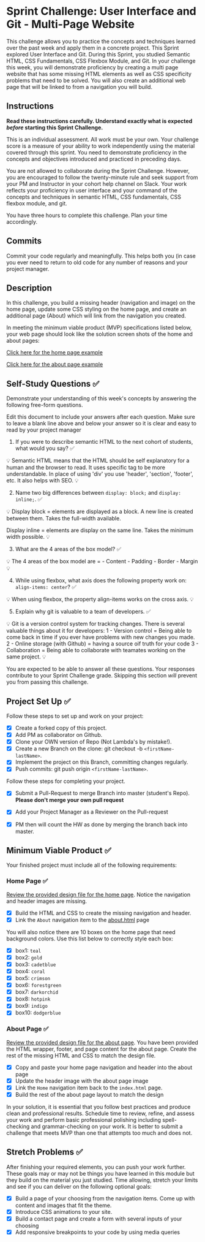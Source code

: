 # Sprint Challenge: User Interface and Git - Multi-Page Website

This challenge allows you to practice the concepts and techniques learned over the past week and apply them in a concrete project. This Sprint explored User Interface and Git. During this Sprint, you studied Semantic HTML, CSS Fundamentals, CSS Flexbox Module, and Git. In your challenge this week, you will demonstrate proficiency by creating a multi page website that has some missing HTML elements as well as CSS specificity problems that need to be solved.  You will also create an additional web page that will be linked to from a navigation you will build.

## Instructions

**Read these instructions carefully. Understand exactly what is expected _before_ starting this Sprint Challenge.**

This is an individual assessment. All work must be your own. Your challenge score is a measure of your ability to work independently using the material covered through this sprint. You need to demonstrate proficiency in the concepts and objectives introduced and practiced in preceding days.

You are not allowed to collaborate during the Sprint Challenge. However, you are encouraged to follow the twenty-minute rule and seek support from your PM and Instructor in your cohort help channel on Slack. Your work reflects your proficiency in user interface and your command of the concepts and techniques in semantic HTML, CSS fundamentals, CSS flexbox module, and git.

You have three hours to complete this challenge. Plan your time accordingly.

## Commits

Commit your code regularly and meaningfully. This helps both you (in case you ever need to return to old code for any number of reasons and your project manager.

## Description

In this challenge, you build a missing header (navigation and image) on the home page, update some CSS styling on the home page, and create an additional page (About) which will link from the navigation you created.

In meeting the minimum viable product (MVP) specifications listed below, your web page should look like the solution screen shots of the home and about pages:

[Click here for the home page example](https://tk-assets.lambdaschool.com/39a49225-8ac9-43da-aa90-514fd60ae99a_sprint-challenge-ui-home-example.png)

[Click here for the about page example](https://tk-assets.lambdaschool.com/ede1bb1a-63ff-4801-8c02-3efa2f603190_sprint-challenge-ui-about-example.png)

## Self-Study Questions ✅

Demonstrate your understanding of this week's concepts by answering the following free-form questions.

Edit this document to include your answers after each question. Make sure to leave a blank line above and below your answer so it is clear and easy to read by your project manager

1. If you were to describe semantic HTML to the next cohort of students, what would you say? ✅

💡 Semantic HTML means that the HTML should be self explanatory for a human and the browser to read. It uses specific tag to be more understandable. In place of using 'div' you use 'header', 'section', 'footer', etc. It also helps with SEO. 💡 

2. Name two big differences between ```display: block;``` and ```display: inline;```. ✅

💡 Display block = elements are displayed as a block. A new line is created between them. Takes the full-width available.

Display inline = elements are display on the same line. Takes the minimum width possible. 💡 

3. What are the 4 areas of the box model? ✅

💡 The 4 areas of the box model are =
    - Content
    - Padding
    - Border
    - Margin 💡 

4. While using flexbox, what axis does the following property work on: ```align-items: center```? ✅

 💡 When using flexbox, the property align-items works on the cross axis. 💡 

5. Explain why git is valuable to a team of developers. ✅

💡 Git is a version control system for tracking changes. There is several valuable things about it for developers:
    1 - Version control = Being able to come back in time if you ever have problems with new changes you made.
    2 - Online storage (with Github) = having a source oif truth for your code
    3 - Collaboration = Being able to collaborate with teamates working on the same project. 💡 

You are expected to be able to answer all these questions. Your responses contribute to your Sprint Challenge grade. Skipping this section *will* prevent you from passing this challenge.

## Project Set Up ✅

Follow these steps to set up and work on your project:

- [X] Create a forked copy of this project.
- [X] Add PM as collaborator on Github.
- [X] Clone your OWN version of Repo (Not Lambda's by mistake!).
- [X] Create a new Branch on the clone: git checkout -b `<firstName-lastName>`.
- [X] Implement the project on this Branch, committing changes regularly.
- [X] Push commits: git push origin `<firstName-lastName>`.
 
Follow these steps for completing your project.

- [X] Submit a Pull-Request to merge <firstName-lastName> Branch into master (student's  Repo). **Please don't merge your own pull request**
- [X] Add your Project Manager as a Reviewer on the Pull-request
- [X] PM then will count the HW as done by  merging the branch back into master.
 


## Minimum Viable Product ✅

Your finished project must include all of the following requirements:

### Home Page ✅

[Review the provided design file for the home page](design-files/home.png).  Notice the navigation and header images are missing.

* [X] Build the HTML and CSS to create the missing navigation and header.
* [X] Link the `About` navigation item to the [about.html](about.html) page

You will also notice there are 10 boxes on the home page that need background colors.  Use this list below to correctly style each box:

* [X] box1: `teal`
* [X] box2: `gold`
* [X] box3: `cadetblue`
* [X] box4: `coral`
* [X] box5: `crimson`
* [X] box6: `forestgreen`
* [X] box7: `darkorchid`
* [X] box8: `hotpink`
* [X] box9: `indigo`
* [X] box10: `dodgerblue`

### About Page ✅

[Review the provided design file for the about page](design-files/about.png). You have been provided the HTML wrapper, footer, and page content for the about page. Create the rest of the missing HTML and CSS to match the design file.

* [X] Copy and paste your home page navigation and header into the about page
* [X] Update the header image with the about page image
* [X] Link the `Home` navigation item back to the `index.html` page.
* [X] Build the rest of the about page layout to match the design

In your solution, it is essential that you follow best practices and produce clean and professional results. Schedule time to review, refine, and assess your work and perform basic professional polishing including spell-checking and grammar-checking on your work. It is better to submit a challenge that meets MVP than one that attempts too much and does not.

## Stretch Problems ✅

After finishing your required elements, you can push your work further. These goals may or may not be things you have learned in this module but they build on the material you just studied. Time allowing, stretch your limits and see if you can deliver on the following optional goals:

* [X] Build a page of your choosing from the navigation items.  Come up with content and images that fit the theme.
* [X] Introduce CSS animations to your site.
* [X] Build a contact page and create a form with several inputs of your choosing
* [X] Add responsive breakpoints to your code by using media queries
